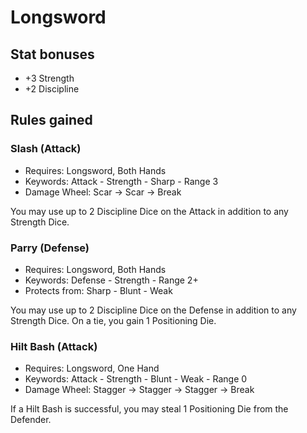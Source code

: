 # Longsword

## Stat bonuses

- +3 Strength
- +2 Discipline

## Rules gained

### Slash (Attack)

- Requires: Longsword, Both Hands
- Keywords: Attack - Strength - Sharp - Range 3
- Damage Wheel: Scar -> Scar -> Break

You may use up to 2 Discipline Dice on the Attack in addition to any Strength Dice.

### Parry (Defense)

- Requires: Longsword, Both Hands
- Keywords: Defense - Strength - Range 2+
- Protects from: Sharp - Blunt - Weak

You may use up to 2 Discipline Dice on the Defense in addition to any Strength Dice.
On a tie, you gain 1 Positioning Die.

### Hilt Bash (Attack)

- Requires: Longsword, One Hand
- Keywords: Attack - Strength - Blunt - Weak - Range 0
- Damage Wheel: Stagger -> Stagger -> Stagger -> Break

If a Hilt Bash is successful, you may steal 1 Positioning Die from the Defender.
